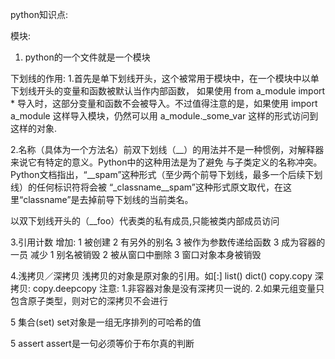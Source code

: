 python知识点:

模块:
1. python的一个文件就是一个模块

下划线的作用:
1.首先是单下划线开头，这个被常用于模块中，在一个模块中以单下划线开头的变量和函数被默认当作内部函数，
  如果使用 from a_module import * 导入时，这部分变量和函数不会被导入。不过值得注意的是，如果使用
  import a_module 这样导入模块，仍然可以用 a_module._some_var 这样的形式访问到这样的对象.

2.名称（具体为一个方法名）前双下划线（__）的用法并不是一种惯例，对解释器来说它有特定的意义。Python中的这种用法是为了避免
  与子类定义的名称冲突。Python文档指出，“__spam”这种形式（至少两个前导下划线，最多一个后续下划线）的任何标识符将会被
  “_classname__spam”这种形式原文取代，在这里“classname”是去掉前导下划线的当前类名。

  以双下划线开头的（__foo）代表类的私有成员,只能被类内部成员访问

3.引用计数
  增加:
  1 被创建  2 有另外的别名  3  被作为参数传递给函数  3 成为容器的一员
  减少
  1 别名被销毁 2 被从窗口中删除 3 窗口对象本身被销毁

4.浅拷贝／深拷贝
  浅拷贝的对象是原对象的引用。如[:] list() dict()  copy.copy
  深拷贝: copy.deepcopy
  注意:
  1.非容器对象是没有深拷贝一说的.
  2.如果元组变量只包含原子类型，则对它的深拷贝不会进行

5 集合(set)
  set对象是一组无序排列的可哈希的值

5 assert
  assert是一句必须等价于布尔真的判断


